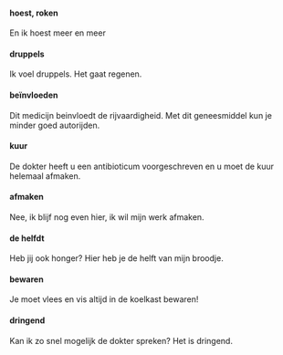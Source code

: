 #### hoest, roken
En ik hoest meer en meer
#### druppels
Ik voel druppels. Het gaat regenen.
#### beïnvloeden
Dit medicijn beinvloedt de rijvaardigheid. Met dit geneesmiddel kun je minder goed autorijden.
#### kuur
De dokter heeft u een antibioticum voorgeschreven en u moet de kuur helemaal afmaken.
#### afmaken
Nee, ik blijf nog even hier, ik wil mijn werk afmaken.
#### de helfdt
Heb jij ook honger? Hier heb je de helft van mijn broodje.
#### bewaren
Je moet vlees en vis altijd in de koelkast bewaren!
#### dringend
Kan ik zo snel mogelijk de dokter spreken? Het is dringend.
